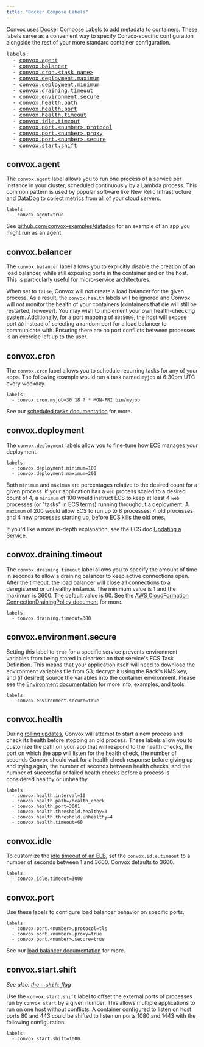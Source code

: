 ```yaml
---
title: "Docker Compose Labels"
---
```


Convox uses [Docker Compose Labels](https://docs.docker.com/compose/compose-file/#/labels) to add metadata to containers. These labels serve as a convenient way to specify Convox-specific configuration alongside the rest of your more standard container configuration.

<pre>
labels:
  - <a href="#convox-agent">convox.agent</a>
  - <a href="#convox-balancer">convox.balancer</a>
  - <a href="#convox-cron">convox.cron.&lt;task name&gt;</a>
  - <a href="#convox-deployment">convox.deployment.maximum</a>
  - <a href="#convox-deployment">convox.deployment.minimum</a>
  - <a href="#convox-drainingtimeout">convox.draining.timeout</a>
  - <a href="#convox-environmentsecure">convox.environment.secure</a>
  - <a href="#convox-health">convox.health.path</a>
  - <a href="#convox-health">convox.health.port</a>
  - <a href="#convox-health">convox.health.timeout</a>
  - <a href="#convox-idle">convox.idle.timeout</a>
  - <a href="#convox-port">convox.port.&lt;number&gt;.protocol</a>
  - <a href="#convox-port">convox.port.&lt;number&gt;.proxy</a>
  - <a href="#convox-port">convox.port.&lt;number&gt;.secure</a>
  - <a href="#convox-start-shift">convox.start.shift</a>
</pre>

## convox.agent

The `convox.agent` label allows you to run one process of a service per instance in your cluster, scheduled continuously by a Lambda process. This common pattern is used by popular software like New Relic Infrastructure and DataDog to collect metrics from all of your cloud servers.

    labels:
      - convox.agent=true

See [github.com/convox-examples/datadog](https://github.com/convox-examples/datadog) for an example of an app you might run as an agent.

## convox.balancer

The `convox.balancer` label allows you to explicitly disable the creation of an load balancer, while still exposing ports in the container and on the host. This is particularly useful for micro-service architectures.

When set to `false`, Convox will not create a load balancer for the given process. As a result, the `convox.health` labels will be ignored and Convox will not monitor the health of your containers (containers that die will still be restarted, however). You may wish to implement your own health-checking system. Additionally, for a port mapping of `80:5000`, the host will expose port `80` instead of selecting a random port for a load balancer to communicate with. Ensuring there are no port conflicts between processes is an exercise left up to the user.

## convox.cron

The `convox.cron` label allows you to schedule recurring tasks for any of your apps. The following example would run a task named `myjob` at 6:30pm UTC every weekday.

    labels:
      - convox.cron.myjob=30 18 ? * MON-FRI bin/myjob

See our [scheduled tasks documentation](/gen1/scheduled-tasks) for more.

## convox.deployment

The `convox.deployment` labels allow you to fine-tune how ECS manages your deployment.

    labels:
      - convox.deployment.minimum=100
      - convox.deployment.maximum=200

Both `minimum` and `maximum` are percentages relative to the desired count for a given process. If your application has a `web` process scaled to a desired count of 4, a `minimum` of 100 would instruct ECS to keep at least 4 `web` processes (or "tasks" in ECS terms) running throughout a deployment. A `maximum` of 200 would allow ECS to run up to 8 processes: 4 old processes and 4 new processes starting up, before ECS kills the old ones.

If you'd like a more in-depth explanation, see the ECS doc [Updating a Service](http://docs.aws.amazon.com/AmazonECS/latest/developerguide/update-service.html).

## convox.draining.timeout

The `convox.draining.timeout` label allows you to specify the amount of time in seconds to allow a draining balancer to keep active connections open. After the timeout, the load balancer will close all connections to a deregistered or unhealthy instance. The minimum value is 1 and the maximum is 3600. The default value is 60. See the [AWS CloudFormation ConnectionDrainingPolicy document](http://docs.aws.amazon.com/AWSCloudFormation/latest/UserGuide/aws-properties-ec2-elb-connectiondrainingpolicy.html) for more.

    labels:
      - convox.draining.timeout=300

## convox.environment.secure

Setting this label to `true` for a specific service prevents environment variables from being stored in cleartext on that service's ECS Task Definition. This means that your application itself will need to download the environment variables file from S3, decrypt it using the Rack's KMS key, and (if desired) source the variables into the container environment. Please see the [Environment documentation](/gen1/environment/#additional-security) for more info, examples, and tools.

    labels:
      - convox.environment.secure=true

## convox.health

During [rolling updates](/gen1/rolling-updates), Convox will attempt to start a new process and check its health before stopping an old process. These labels allow you to customize the path on your app that will respond to the health checks, the port on which the app will listen for the health check, the number of seconds Convox should wait for a health check response before giving up and trying again, the number of seconds between health checks, and the number of successful or failed health checks before a process is considered healthy or unhealthy.

    labels:
      - convox.health.interval=10
      - convox.health.path=/health_check
      - convox.health.port=3001
      - convox.health.threshold.healthy=3
      - convox.health.threshold.unhealthy=4
      - convox.health.timeout=60

## convox.idle

To customize the [idle timeout of an ELB](http://docs.aws.amazon.com/elasticloadbalancing/latest/classic/config-idle-timeout.html), set the `convox.idle.timeout` to a number of seconds between 1 and 3600. Convox defaults to 3600.

    labels:
      - convox.idle.timeout=3000

## convox.port

Use these labels to configure load balancer behavior on specific ports.

    labels:
      - convox.port.<number>.protocol=tls
      - convox.port.<number>.proxy=true
      - convox.port.<number>.secure=true

See our [load balancer documentation](/gen1/load-balancers) for more.

## convox.start.shift

_See also: [the `--shift` flag](/gen1/running-locally/#shifting-ports)_

Use the `convox.start.shift` label to offset the external ports of processes run by `convox start` by a given number. This allows multiple applications to run on one host without conflicts. A container configured to listen on host ports 80 and 443 could be shifted to listen on ports 1080 and 1443 with the following configuration:

    labels:
      - convox.start.shift=1000
